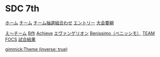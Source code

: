 # SDC 7th

[ホーム](index.md)
[チーム](teams.md)
[チーム抽選組合わせ](lottery.md)
[エントリー](entry.md)
[大会要綱](outline.md)

<!-- [決勝ラウンド](final.md) -->
[え～チーム](TeamA.md)
[B作](TeamB.md)
[Achieve](TeamC.md)
[エヴァンゲリオン](TeamD.md)
[️Benissimo（ベニッシモ）](TeamE.md)
[️TEAM FOCS](TeamF.md)
[試合結果](results.md)

<!-- [gimmick:Theme (inverse: true)](cerulean) -->
[gimmick:Theme (inverse: true)](united)